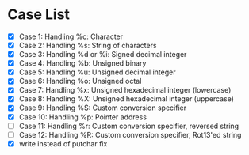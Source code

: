 # Case List

- [x] Case 1: Handling %c: Character
- [x] Case 2: Handling %s: String of characters
- [x] Case 3: Handling %d or %i: Signed decimal integer
- [x] Case 4: Handling %b: Unsigned binary
- [x] Case 5: Handling %u: Unsigned decimal integer
- [x] Case 6: Handling %o: Unsigned octal
- [x] Case 7: Handling %x: Unsigned hexadecimal integer (lowercase)
- [x] Case 8: Handling %X: Unsigned hexadecimal integer (uppercase)
- [x] Case 9: Handling %S: Custom conversion specifier
- [x] Case 10: Handling %p: Pointer address
- [ ] Case 11: Handling %r: Custom conversion specifier, reversed string
- [ ] Case 12: Handling %R: Custom conversion specifier, Rot13'ed string
- [x] write instead of putchar fix
